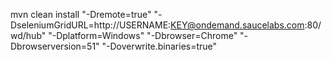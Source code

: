 mvn clean install "-Dremote=true" "-DseleniumGridURL=http://USERNAME:KEY@ondemand.saucelabs.com:80/wd/hub" "-Dplatform=Windows" "-Dbrowser=Chrome" "-Dbrowserversion=51" "-Doverwrite.binaries=true"
##
